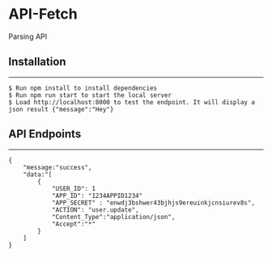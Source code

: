 # API-Fetch
Parsing API


## Installation
***
```
$ Run npm install to install dependencies
$ Run npm run start to start the local server
$ Load http://localhost:8000 to test the endpoint. It will display a json result {"message":"Hey"}
```


## API Endpoints
***
```
{
 	"message:"success",
 	"data:"[
  		{
			"USER_ID": 1
			"APP_ID": "1234APPID1234"
			"APP_SECRET" : "enwdj3bshwer43bjhjs9ereuinkjcnsiurev8s",
			"ACTION": "user.update",
			"Content_Type":"application/json",
			"Accept":"*"
		}		
	]
}
```

